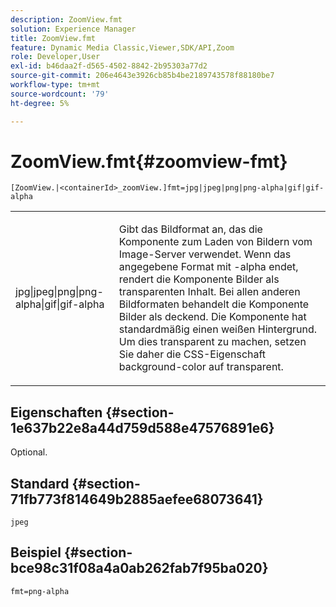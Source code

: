 ```yaml
---
description: ZoomView.fmt
solution: Experience Manager
title: ZoomView.fmt
feature: Dynamic Media Classic,Viewer,SDK/API,Zoom
role: Developer,User
exl-id: b46daa2f-d565-4502-8842-2b95303a77d2
source-git-commit: 206e4643e3926cb85b4be2189743578f88180be7
workflow-type: tm+mt
source-wordcount: '79'
ht-degree: 5%

---
```


# ZoomView.fmt{#zoomview-fmt}

`[ZoomView.|<containerId>_zoomView.]fmt=jpg|jpeg|png|png-alpha|gif|gif-alpha`

<table id="table_441553CD34C94A58A9D7CBF772DEDDB6"> 
 <tbody> 
  <tr> 
   <td colname="col1"> <p> <span class="codeph"> jpg|jpeg|png|png-alpha|gif|gif-alpha</span> </p> </td> 
   <td colname="col2"> <p> Gibt das Bildformat an, das die Komponente zum Laden von Bildern vom Image-Server verwendet. Wenn das angegebene Format mit <span class="codeph"> -alpha</span> endet, rendert die Komponente Bilder als transparenten Inhalt. Bei allen anderen Bildformaten behandelt die Komponente Bilder als deckend. Die Komponente hat standardmäßig einen weißen Hintergrund. Um dies transparent zu machen, setzen Sie daher die CSS-Eigenschaft <span class="codeph"> background-color</span> auf <span class="codeph"> transparent</span>. </p> </td> 
  </tr> 
 </tbody> 
</table>

## Eigenschaften {#section-1e637b22e8a44d759d588e47576891e6}

Optional.

## Standard {#section-71fb773f814649b2885aefee68073641}

`jpeg`

## Beispiel {#section-bce98c31f08a4a0ab262fab7f95ba020}

`fmt=png-alpha`
